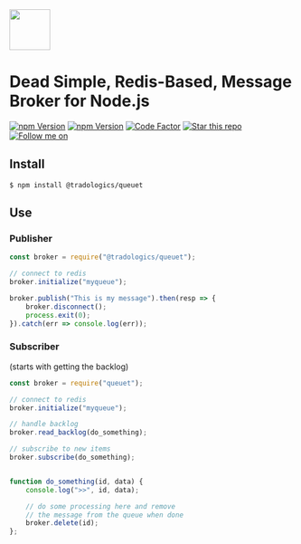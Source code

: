 <img src="https://github.com/tradologics/queuet/blob/master/assets/logo.png?raw=true" height="72">

# Dead Simple, Redis-Based, Message Broker for Node.js

<a href="https://tradologics.com/opensource"><img alt="npm Version" src="https://img.shields.io/badge/By-Tradologics-7269a6"></a>
<a href="https://www.npmjs.com/package/@tradologics/queuet"><img alt="npm Version" src="https://badge.fury.io/js/%40tradologics%2Fqueuet.svg"></a>
<a href="https://www.codefactor.io/repository/github/tradologics/queuet"><img alt="Code Factor" src="https://www.codefactor.io/repository/github/tradologics/queuet/badge"></a>
<a href="https://github.com/tradologics/queuet"><img alt="Star this repo" src="https://img.shields.io/github/stars/tradologics/queuet.svg?style=social&label=Star&maxAge=60"></a>
<a href="https://twitter.com/aroussi"><img alt="Follow me on" src="https://img.shields.io/twitter/follow/tradologics.svg?style=social&label=Follow&maxAge=60"></a>



## Install

```
$ npm install @tradologics/queuet
```

## Use

### Publisher

```javascript
const broker = require("@tradologics/queuet");

// connect to redis
broker.initialize("myqueue");

broker.publish("This is my message").then(resp => {
    broker.disconnect();
    process.exit(0);
}).catch(err => console.log(err));

```

### Subscriber
(starts with getting the backlog)

```javascript
const broker = require("queuet");

// connect to redis
broker.initialize("myqueue");

// handle backlog
broker.read_backlog(do_something);

// subscribe to new items
broker.subscribe(do_something);


function do_something(id, data) {
    console.log(">>", id, data);

    // do some processing here and remove
    // the message from the queue when done
    broker.delete(id);
};

```
